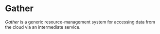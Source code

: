 ﻿# Gather
*Gather* is a generic resource-management system for accessing data from the cloud via an intermediate service.

